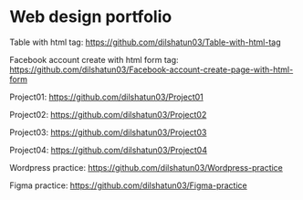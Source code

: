 # Web design portfolio

Table with html tag: https://github.com/dilshatun03/Table-with-html-tag

Facebook account create with html form tag: https://github.com/dilshatun03/Facebook-account-create-page-with-html-form

Project01: https://github.com/dilshatun03/Project01

Project02: https://github.com/dilshatun03/Project02

Project03: https://github.com/dilshatun03/Project03

Project04: https://github.com/dilshatun03/Project04

Wordpress practice: https://github.com/dilshatun03/Wordpress-practice

Figma practice: https://github.com/dilshatun03/Figma-practice

